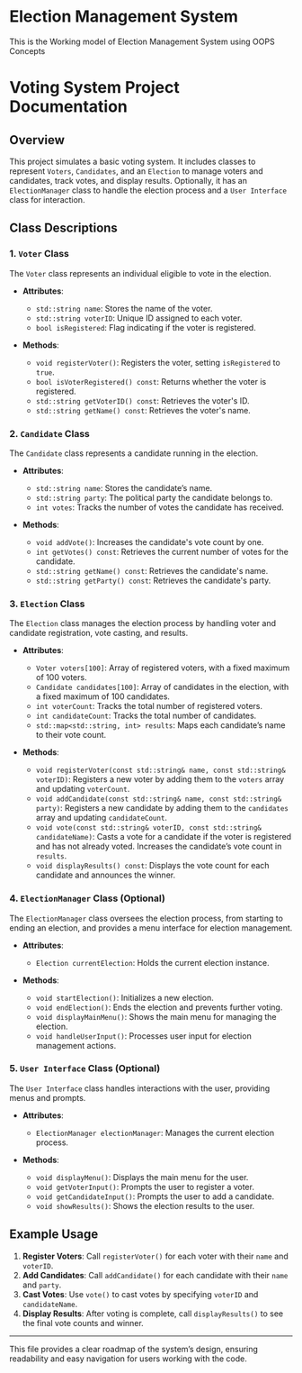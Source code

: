 # Election Management System
This is the Working model of Election Management System using OOPS Concepts 

# Voting System Project Documentation

## Overview
This project simulates a basic voting system. It includes classes to represent `Voters`, `Candidates`, and an `Election` to manage voters and candidates, track votes, and display results. Optionally, it has an `ElectionManager` class to handle the election process and a `User Interface` class for interaction.

## Class Descriptions

### 1. `Voter` Class
The `Voter` class represents an individual eligible to vote in the election.

- **Attributes**:
  - `std::string name`: Stores the name of the voter.
  - `std::string voterID`: Unique ID assigned to each voter.
  - `bool isRegistered`: Flag indicating if the voter is registered.

- **Methods**:
  - `void registerVoter()`: Registers the voter, setting `isRegistered` to `true`.
  - `bool isVoterRegistered() const`: Returns whether the voter is registered.
  - `std::string getVoterID() const`: Retrieves the voter's ID.
  - `std::string getName() const`: Retrieves the voter's name.

### 2. `Candidate` Class
The `Candidate` class represents a candidate running in the election.

- **Attributes**:
  - `std::string name`: Stores the candidate’s name.
  - `std::string party`: The political party the candidate belongs to.
  - `int votes`: Tracks the number of votes the candidate has received.

- **Methods**:
  - `void addVote()`: Increases the candidate's vote count by one.
  - `int getVotes() const`: Retrieves the current number of votes for the candidate.
  - `std::string getName() const`: Retrieves the candidate's name.
  - `std::string getParty() const`: Retrieves the candidate's party.

### 3. `Election` Class
The `Election` class manages the election process by handling voter and candidate registration, vote casting, and results.

- **Attributes**:
  - `Voter voters[100]`: Array of registered voters, with a fixed maximum of 100 voters.
  - `Candidate candidates[100]`: Array of candidates in the election, with a fixed maximum of 100 candidates.
  - `int voterCount`: Tracks the total number of registered voters.
  - `int candidateCount`: Tracks the total number of candidates.
  - `std::map<std::string, int> results`: Maps each candidate’s name to their vote count.

- **Methods**:
  - `void registerVoter(const std::string& name, const std::string& voterID)`: Registers a new voter by adding them to the `voters` array and updating `voterCount`.
  - `void addCandidate(const std::string& name, const std::string& party)`: Registers a new candidate by adding them to the `candidates` array and updating `candidateCount`.
  - `void vote(const std::string& voterID, const std::string& candidateName)`: Casts a vote for a candidate if the voter is registered and has not already voted. Increases the candidate’s vote count in `results`.
  - `void displayResults() const`: Displays the vote count for each candidate and announces the winner.

### 4. `ElectionManager` Class (Optional)
The `ElectionManager` class oversees the election process, from starting to ending an election, and provides a menu interface for election management.

- **Attributes**:
  - `Election currentElection`: Holds the current election instance.

- **Methods**:
  - `void startElection()`: Initializes a new election.
  - `void endElection()`: Ends the election and prevents further voting.
  - `void displayMainMenu()`: Shows the main menu for managing the election.
  - `void handleUserInput()`: Processes user input for election management actions.

### 5. `User Interface` Class (Optional)
The `User Interface` class handles interactions with the user, providing menus and prompts.

- **Attributes**:
  - `ElectionManager electionManager`: Manages the current election process.

- **Methods**:
  - `void displayMenu()`: Displays the main menu for the user.
  - `void getVoterInput()`: Prompts the user to register a voter.
  - `void getCandidateInput()`: Prompts the user to add a candidate.
  - `void showResults()`: Shows the election results to the user.

## Example Usage
1. **Register Voters**: Call `registerVoter()` for each voter with their `name` and `voterID`.
2. **Add Candidates**: Call `addCandidate()` for each candidate with their `name` and `party`.
3. **Cast Votes**: Use `vote()` to cast votes by specifying `voterID` and `candidateName`.
4. **Display Results**: After voting is complete, call `displayResults()` to see the final vote counts and winner.

---

This file provides a clear roadmap of the system’s design, ensuring readability and easy navigation for users working with the code.
